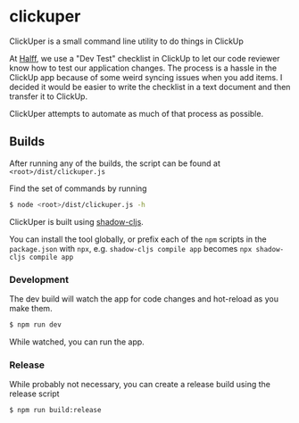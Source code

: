 # clickuper

ClickUper is a small command line utility to do things in ClickUp

At [Halff](https://www.halff.com/), we use a "Dev Test" checklist in ClickUp to let our code reviewer know how to test our application changes. The process is a hassle in the ClickUp app because of some weird syncing issues when you add items. I decided it would be easier to write the checklist in a text document and then transfer it to ClickUp.

ClickUper attempts to automate as much of that process as possible. 

## Builds

After running any of the builds, the script can be found at `<root>/dist/clickuper.js`

Find the set of commands by running 
```bash
$ node <root>/dist/clickuper.js -h
```

ClickUper is built using [shadow-cljs](https://github.com/thheller/shadow-cljs). 

You can install the tool globally, or prefix each of the `npm` scripts in the `package.json` with `npx`, e.g. `shadow-cljs compile app` becomes `npx shadow-cljs compile app`

### Development
The dev build will watch the app for code changes and hot-reload as you make them.

```bash
$ npm run dev
```

While watched, you can run the app.

### Release
While probably not necessary, you can create a release build using the release script
```bash
$ npm run build:release
```

